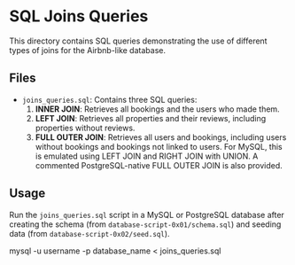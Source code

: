 # SQL Joins Queries

This directory contains SQL queries demonstrating the use of different types of joins for the Airbnb-like database.

## Files
- `joins_queries.sql`: Contains three SQL queries:
  1. **INNER JOIN**: Retrieves all bookings and the users who made them.
  2. **LEFT JOIN**: Retrieves all properties and their reviews, including properties without reviews.
  3. **FULL OUTER JOIN**: Retrieves all users and bookings, including users without bookings and bookings not linked to users. For MySQL, this is emulated using LEFT JOIN and RIGHT JOIN with UNION. A commented PostgreSQL-native FULL OUTER JOIN is also provided.

## Usage
Run the `joins_queries.sql` script in a MySQL or PostgreSQL database after creating the schema (from `database-script-0x01/schema.sql`) and seeding data (from `database-script-0x02/seed.sql`).

mysql -u username -p database_name < joins_queries.sql